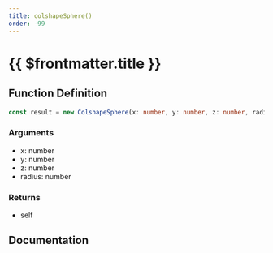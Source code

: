 ```yaml
---
title: colshapeSphere()
order: -99
---
```


# {{ $frontmatter.title }}

## Function Definition

```ts
const result = new ColshapeSphere(x: number, y: number, z: number, radius: number);
```

### Arguments

* x: number
* y: number
* z: number
* radius: number

### Returns

* self

## Documentation

<!--@include: ./parts/colshapeSphere.md-->

